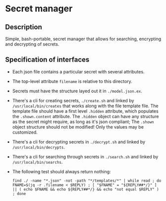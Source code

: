 # Secret manager

## Description

Simple, bash-portable, secret manager that allows for searching, encrypting and decrypting of secrets.


## Specification of interfaces

- Each json file contains a particular secret with several attributes.
- The top-level attribute `filename` is relative to this directory.
- Secrets must have the structure layed out it in `./model.json.ex`.
- There's a cli for creating secrets, `./create.sh` and linked by `/usr/local/bin/creates` that works along with the file template file.
  The template file should have a first level `.hidden` attribute, which populates the `.shown.content` attribute.
  The `.hidden` object can have any structure as the secret might require, as long as it's json compliant;
  The `.shown` object structure should not be modified! Only the values may be customized.
- There's a cli for decrypting secrets in `./decrypt.sh` and linked by `/usr/local/bin/decrypts`.
- There's a cli for searching through secrets in `./search.sh` and linked by `/usr/local/bin/searchs`.
- The following test should always return nothing:

    ```
    find ./ -name "*.json" -not -path "*/templates/*" | while read ; do FNAME=$(jq -r .filename < $REPLY) ; [ "$FNAME" = "${REPLY##*/}" ] || ( echo $FNAME && echo ${REPLY##*/} && echo "not equal $REPLY" ) ; done
    ```
